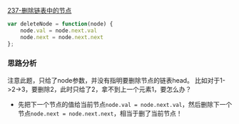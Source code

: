 [237-删除链表中的节点](https://leetcode-cn.com/problems/delete-node-in-a-linked-list/)
```js
var deleteNode = function(node) {
    node.val = node.next.val
    node.next = node.next.next
};
```

### 思路分析
注意此题，只给了node参数，并没有指明要删除节点的链表head。
比如对于1->2->3，要删除2，此时只给了2，拿不到上一个元素1，要怎么办？

* 先把下一个节点的值给当前节点`node.val = node.next.val`，然后删除下一个节点`node.next = node.next.next`，相当于删了当前节点！